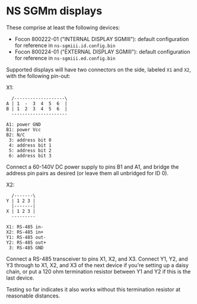 # NS SGMm displays

These comprise at least the following devices:
- Focon 800222-01 ("INTERNAL DISPLAY SGMIII"): default configuration for reference in `ns-sgmiii.id.config.bin`
- Focon 800224-01 ("EXTERNAL DISPLAY SGMIII"): default configuration for reference in `ns-sgmiii.ed.config.bin`

Supported displays will have two connectors on the side, labeled `X1` and `X2`, with the following pin-out:

X1:
```
  /-------------------\
A | 1  -  3  4  5  6  |
B | 1  2  3  4  5  6  |
  ---------------------

A1: power GND
B1: power Vcc
B2: N/C
 3: address bit 0
 4: address bit 1
 5: address bit 2
 6: address bit 3
```

Connect a 60-140V DC power supply to pins B1 and A1, and bridge the address pin pairs as desired (or leave them all unbridged for ID 0).

X2:
```
  /-------\
Y | 1 2 3 |
  |-------|
X | 1 2 3 |
  ---------

X1: RS-485 in-
X2: RS-485 in+
Y1: RS-485 out-
Y2: RS-485 out+
 3: RS-485 GND
```

Connect a RS-485 transceiver to pins X1, X2, and X3.
Connect Y1, Y2, and Y3 through to X1, X2, and X3 of the next device if you're setting up a daisy chain,
or put a 120 ohm termination resistor between Y1 and Y2 if this is the last device.

Testing so far indicates it also works without this termination resistor at reasonable distances.